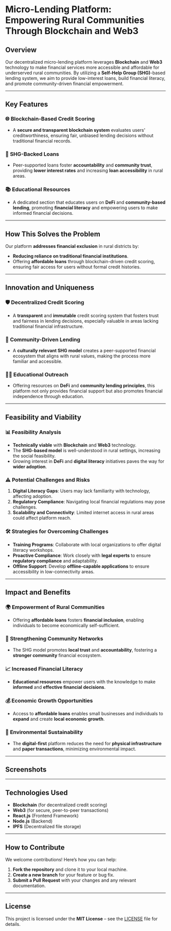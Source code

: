 

# Micro-Lending Platform: Empowering Rural Communities Through Blockchain and Web3

## Overview

Our decentralized micro-lending platform leverages **Blockchain** and **Web3** technology to make financial services more accessible and affordable for underserved rural communities. By utilizing a **Self-Help Group (SHG)**-based lending system, we aim to provide low-interest loans, build financial literacy, and promote community-driven financial empowerment.

---

## **Key Features**

### 🌐 **Blockchain-Based Credit Scoring**
- A **secure and transparent blockchain system** evaluates users' creditworthiness, ensuring fair, unbiased lending decisions without traditional financial records.

### 🤝 **SHG-Backed Loans**
- Peer-supported loans foster **accountability** and **community trust**, providing **lower interest rates** and increasing **loan accessibility** in rural areas.

### 📚 **Educational Resources**
- A dedicated section that educates users on **DeFi** and **community-based lending**, promoting **financial literacy** and empowering users to make informed financial decisions.

---

## **How This Solves the Problem**

Our platform **addresses financial exclusion** in rural districts by:
- **Reducing reliance on traditional financial institutions**.
- Offering **affordable loans** through blockchain-driven credit scoring, ensuring fair access for users without formal credit histories.

---

## **Innovation and Uniqueness**

### 🛡️ **Decentralized Credit Scoring**
- A **transparent** and **immutable** credit scoring system that fosters trust and fairness in lending decisions, especially valuable in areas lacking traditional financial infrastructure.

### 🌱 **Community-Driven Lending**
- A **culturally relevant SHG model** creates a peer-supported financial ecosystem that aligns with rural values, making the process more familiar and accessible.

### 🧑‍🏫 **Educational Outreach**
- Offering resources on **DeFi** and **community lending principles**, this platform not only provides financial support but also promotes financial independence through education.

---

## **Feasibility and Viability**

### 📊 **Feasibility Analysis**
- **Technically viable** with **Blockchain** and **Web3** technology.
- The **SHG-based model** is well-understood in rural settings, increasing the social feasibility.
- Growing interest in **DeFi** and **digital literacy** initiatives paves the way for **wider adoption**.

### ⚠️ **Potential Challenges and Risks**
1. **Digital Literacy Gaps**: Users may lack familiarity with technology, affecting adoption.
2. **Regulatory Compliance**: Navigating local financial regulations may pose challenges.
3. **Scalability and Connectivity**: Limited internet access in rural areas could affect platform reach.

### 🛠️ **Strategies for Overcoming Challenges**
- **Training Programs**: Collaborate with local organizations to offer digital literacy workshops.
- **Proactive Compliance**: Work closely with **legal experts** to ensure **regulatory compliance** and adaptability.
- **Offline Support**: Develop **offline-capable applications** to ensure accessibility in low-connectivity areas.

---

## **Impact and Benefits**

### 🌍 **Empowerment of Rural Communities**
- Offering **affordable loans** fosters **financial inclusion**, enabling individuals to become economically self-sufficient.

### 🌳 **Strengthening Community Networks**
- The SHG model promotes **local trust** and **accountability**, fostering a **stronger community** financial ecosystem.

### 📈 **Increased Financial Literacy**
- **Educational resources** empower users with the knowledge to make **informed** and **effective financial decisions**.

### 💰 **Economic Growth Opportunities**
- Access to **affordable loans** enables small businesses and individuals to **expand** and create **local economic growth**.

### 🌱 **Environmental Sustainability**
- The **digital-first** platform reduces the need for **physical infrastructure** and **paper transactions**, minimizing environmental impact.

---

## **Screenshots**


---

## **Technologies Used**

- **Blockchain** (for decentralized credit scoring)
- **Web3** (for secure, peer-to-peer transactions)
- **React.js** (Frontend Framework)
- **Node.js** (Backend)
- **IPFS** (Decentralized file storage)

---

## **How to Contribute**

We welcome contributions! Here’s how you can help:
1. **Fork the repository** and clone it to your local machine.
2. **Create a new branch** for your feature or bug fix.
3. **Submit a Pull Request** with your changes and any relevant documentation.

---

## **License**

This project is licensed under the **MIT License** – see the [LICENSE](LICENSE) file for details.

